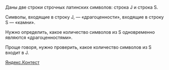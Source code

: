 Даны две строки строчных латинских символов:
строка J и строка S.

Символы, входящие в строку J, — «драгоценности»,
входящие в строку S — «камни».

Нужно определить,
какое количество символов из S
одновременно являются «драгоценностями».

Проще говоря, нужно проверить,
какое количество символов из S входит в J.

[Яндекс.Контест](https://contest.yandex.ru/contest/8458/problems/A/)
